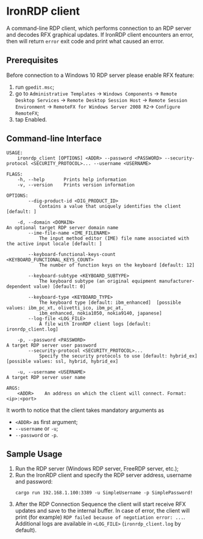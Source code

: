 # IronRDP client

A command-line RDP client, which performs connection to an RDP server and decodes RFX graphical updates.
If IronRDP client encounters an error, then will return `error` exit code and print what caused
an error.

## Prerequisites
Before connection to a Windows 10 RDP server please enable RFX feature:
1. run `gpedit.msc`;
2. go to `Administrative Templates` → `Windows Components` → `Remote Desktop Services` → 
`Remote Desktop Session Host` → `Remote Session Environment` → 
`RemoteFX for Windows Server 2008 R2`→ `Configure RemoteFX`;
3. tap Enabled.

## Command-line Interface

```
USAGE:
    ironrdp_client [OPTIONS] <ADDR> --password <PASSWORD> --security-protocol <SECURITY_PROTOCOL>... --username <USERNAME>

FLAGS:
    -h, --help       Prints help information
    -v, --version    Prints version information

OPTIONS:
        --dig-product-id <DIG_PRODUCT_ID>
            Contains a value that uniquely identifies the client [default: ]

    -d, --domain <DOMAIN>                                                    An optional target RDP server domain name
        --ime-file-name <IME_FILENAME>
            The input method editor (IME) file name associated with the active input locale [default: ]

        --keyboard-functional-keys-count <KEYBOARD_FUNCTIONAL_KEYS_COUNT>
            The number of function keys on the keyboard [default: 12]

        --keyboard-subtype <KEYBOARD_SUBTYPE>
            The keyboard subtype (an original equipment manufacturer-dependent value) [default: 0]

        --keyboard-type <KEYBOARD_TYPE>
            The keyboard type [default: ibm_enhanced]  [possible values: ibm_pc_xt, olivetti_ico, ibm_pc_at,
            ibm_enhanced, nokia1050, nokia9140, japanese]
        --log-file <LOG_FILE>
            A file with IronRDP client logs [default: ironrdp_client.log]

    -p, --password <PASSWORD>                                                A target RDP server user password
        --security-protocol <SECURITY_PROTOCOL>...
            Specify the security protocols to use [default: hybrid_ex]  [possible values: ssl, hybrid, hybrid_ex]

    -u, --username <USERNAME>                                                A target RDP server user name

ARGS:
    <ADDR>    An address on which the client will connect. Format: <ip>:<port>
```

It worth to notice that the client takes mandatory arguments as
 - `<ADDR>` as first argument;
 - `--username` or `-u`;
 - `--password` or `-p`.

## Sample Usage

1. Run the RDP server (Windows RDP server, FreeRDP server, etc.);
2. Run the IronRDP client and specify the RDP server address, username and password:
    ```
   cargo run 192.168.1.100:3389 -u SimpleUsername -p SimplePassword!
    ```
3. After the RDP Connection Sequence the client will start receive RFX updates 
and save to the internal buffer.
In case of error, the client will print (for example) `RDP failed because of negotiation error: ...`.
Additional logs are available in `<LOG_FILE>` (`ironrdp_client.log` by default).
